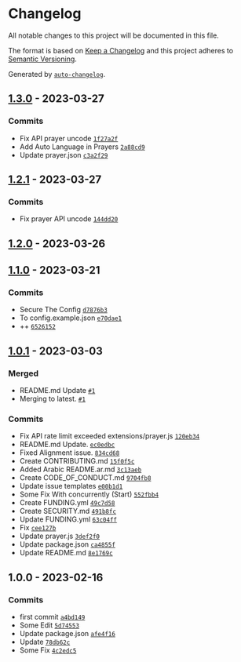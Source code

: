 # Changelog

All notable changes to this project will be documented in this file.

The format is based on [Keep a Changelog](https://keepachangelog.com/en/1.0.0/)
and this project adheres to [Semantic Versioning](https://semver.org/spec/v2.0.0.html).

Generated by [`auto-changelog`](https://github.com/CookPete/auto-changelog).

## [1.3.0](https://github.com/4i8/quranbot/compare/1.2.1...1.3.0) - 2023-03-27

### Commits

- Fix API prayer uncode [`1f27a2f`](https://github.com/4i8/quranbot/commit/1f27a2f43157c07ddc3697a1151ac13d4c13b76b)
- Add Auto Language in Prayers [`2a88cd9`](https://github.com/4i8/quranbot/commit/2a88cd986f6e82dc9e5463ccc3039773a4c71377)
- Update prayer.json [`c3a2f29`](https://github.com/4i8/quranbot/commit/c3a2f29322743e80d30e02d811daac58c31c9f1e)

## [1.2.1](https://github.com/4i8/quranbot/compare/1.2.0...1.2.1) - 2023-03-27

### Commits

- Fix prayer API uncode [`144dd20`](https://github.com/4i8/quranbot/commit/144dd202ae41af238506c92133a5df38ec47d488)

## [1.2.0](https://github.com/4i8/quranbot/compare/1.1.0...1.2.0) - 2023-03-26

## [1.1.0](https://github.com/4i8/quranbot/compare/1.0.1...1.1.0) - 2023-03-21

### Commits

- Secure The Config [`d7876b3`](https://github.com/4i8/quranbot/commit/d7876b37c520c4326b3796a70ad0d18c430bfd3c)
- To config.example.json [`e70dae1`](https://github.com/4i8/quranbot/commit/e70dae12c6810b37741ec262b41f5194a68ccb32)
- ++ [`6526152`](https://github.com/4i8/quranbot/commit/652615217f1bdc396c242a16d94ea19ddeefd415)

## [1.0.1](https://github.com/4i8/quranbot/compare/1.0.0...1.0.1) - 2023-03-03

### Merged

- README.md Update [`#1`](https://github.com/4i8/quranbot/pull/1)
- Merging to latest. [`#1`](https://github.com/4i8/quranbot/pull/1)

### Commits

- Fix API rate limit exceeded extensions/prayer.js [`120eb34`](https://github.com/4i8/quranbot/commit/120eb346957ad64ed2015dc530b67f092c34cc8e)
- README.md Update. [`ec0edbc`](https://github.com/4i8/quranbot/commit/ec0edbc092f1138fcfd7fd10159365fff4d7fc76)
- Fixed Alignment issue. [`834cd68`](https://github.com/4i8/quranbot/commit/834cd68a064036a9b9d258a0aa93000ada38de2e)
- Create CONTRIBUTING.md [`15f0f5c`](https://github.com/4i8/quranbot/commit/15f0f5cc790f77db01a977e912484bca97141a7d)
- Added Arabic README.ar.md [`3c13aeb`](https://github.com/4i8/quranbot/commit/3c13aebbf4ee45e8cd8701149351203ba09c729a)
- Create CODE_OF_CONDUCT.md [`9704fb8`](https://github.com/4i8/quranbot/commit/9704fb83511e388d7ff16c334d155fe894aad934)
- Update issue templates [`e00b1d1`](https://github.com/4i8/quranbot/commit/e00b1d1aebd18e79a49559af6af9888e043e4ef8)
- Some Fix With concurrently (Start) [`552fbb4`](https://github.com/4i8/quranbot/commit/552fbb47374aec81af8cab68116a47a9c4d9b194)
- Create FUNDING.yml [`49c7d58`](https://github.com/4i8/quranbot/commit/49c7d5818971545d4b5231ecc00f420b31d47e76)
- Create SECURITY.md [`491b8fc`](https://github.com/4i8/quranbot/commit/491b8fcfbbdc2a63255c7059c9165622d36d06ce)
- Update FUNDING.yml [`63c04ff`](https://github.com/4i8/quranbot/commit/63c04ffaac9088d0f8042ea28124232e9d5639c3)
- Fix [`cee127b`](https://github.com/4i8/quranbot/commit/cee127b8268049e36ff7e3f647cf9c4d0d3686af)
- Update prayer.js [`3def2f0`](https://github.com/4i8/quranbot/commit/3def2f05fd906cee9fd13d0316e22e1ba769e4ea)
- Update package.json [`ca4855f`](https://github.com/4i8/quranbot/commit/ca4855fe56e366291491bc04e8d1ac2f0a5e49c8)
- Update README.md [`8e1769c`](https://github.com/4i8/quranbot/commit/8e1769c8101a03b063f0f7f87df0ba533a492fc2)

## 1.0.0 - 2023-02-16

### Commits

- first commit [`a4bd149`](https://github.com/4i8/quranbot/commit/a4bd1498c74095a4bad8d3f94ff6fa2d886fc9c8)
- Some Edit [`5d74553`](https://github.com/4i8/quranbot/commit/5d745531daa54537474f34bc13503385e1216c58)
- Update package.json [`afe4f16`](https://github.com/4i8/quranbot/commit/afe4f164da6840938f3fc70a8169e976ba04f47b)
- Update [`78db62c`](https://github.com/4i8/quranbot/commit/78db62c55932d816a824454039f60b4b27b45b9b)
- Some Fix [`4c2edc5`](https://github.com/4i8/quranbot/commit/4c2edc5d422ab5c6e5cf283db40e758916d7d5f8)
